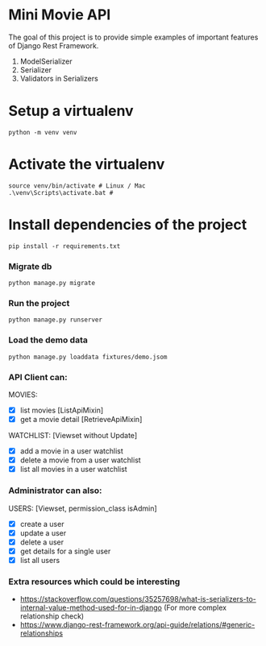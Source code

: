 # Mini Movie API

The goal of this project is
to provide simple examples of important
features of Django Rest Framework.

1. ModelSerializer
2. Serializer
3. Validators in Serializers

# Setup a virtualenv

```
python -m venv venv
```

# Activate the virtualenv
```
source venv/bin/activate # Linux / Mac
.\venv\Scripts\activate.bat #
```

# Install dependencies of the project
```
pip install -r requirements.txt
```

### Migrate db
```
python manage.py migrate
```

### Run the project
```
python manage.py runserver
```

### Load the demo data
```
python manage.py loaddata fixtures/demo.jsom
```

### API Client can:

MOVIES:
- [X] list movies [ListApiMixin]
- [X] get a movie detail [RetrieveApiMixin]

WATCHLIST: [Viewset without Update]
- [X] add a movie in a user watchlist
- [X] delete a movie from a user watchlist
- [X] list all movies in a user watchlist

### Administrator can also:

USERS: [Viewset, permission_class isAdmin]
- [X] create a user 
- [X] update a user 
- [X] delete a user 
- [X] get details for a single user
- [X] list all users

### Extra resources which could be interesting

- https://stackoverflow.com/questions/35257698/what-is-serializers-to-internal-value-method-used-for-in-django (For more complex relationship check)
- https://www.django-rest-framework.org/api-guide/relations/#generic-relationships
